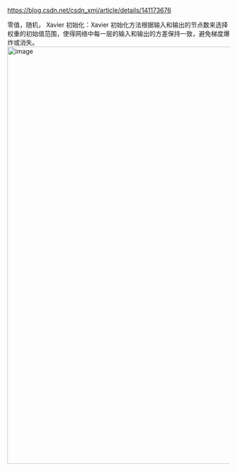 https://blog.csdn.net/csdn_xmj/article/details/141173676

零值，随机，
Xavier 初始化：Xavier 初始化方法根据输入和输出的节点数来选择权重的初始值范围，使得网络中每一层的输入和输出的方差保持一致，避免梯度爆炸或消失。
<img width="944" alt="image" src="https://github.com/user-attachments/assets/547affc1-7f07-43ab-85b6-ea09bb03dead" />
